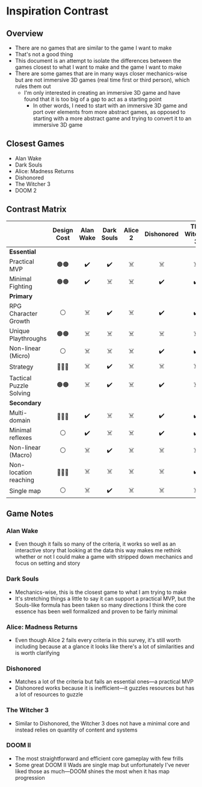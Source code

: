 # Inspiration Contrast

## Overview

* There are no games that are similar to the game I want to make
* That's not a good thing
* This document is an attempt to isolate the differences between the games closest to what I want to make and the game I want to make
* There are some games that are in many ways closer mechanics-wise but are not immersive 3D games (real time first or third person), which rules them out
  * I'm only interested in creating an immersive 3D game and have found that it is too big of a gap to act as a starting point
    * In other words, I need to start with an immersive 3D game and port over elements from more abstract games, as opposed to starting with a more abstract game and trying to convert it to an immersive 3D game


## Closest Games

* Alan Wake
* Dark Souls
* Alice: Madness Returns
* Dishonored
* The Witcher 3
* DOOM 2

## Contrast Matrix

|                         |       Design Cost       |       Alan Wake        |       Dark Souls       |          Alice 2           |       Dishonored       |     The Witcher 3      |         DOOM II         |
| ----------------------- | :--------------------: | :------------------------: | :--------------------: | :--------------------: | :--------------------: | :--------------------: | :--------------------: |
| **Essential**     |  |                        |                        |                            |                        |                        |                        |
| Practical MVP           | 🟠🟠 | :heavy_check_mark: |   :heavy_check_mark:   |   :skull_and_crossbones:   | :skull_and_crossbones: | :skull_and_crossbones: |   :heavy_check_mark:   |
| Minimal Fighting        | 🟠🟠 | :heavy_check_mark: | :skull_and_crossbones: |   :skull_and_crossbones:   |   :heavy_check_mark:   |   :heavy_check_mark:   | :skull_and_crossbones: |
| **Primary** |  |  |  |  |  |  |  |
| RPG Character Growth    | ⚪ | :skull_and_crossbones: |   :heavy_check_mark:   | :skull_and_crossbones: |   :heavy_check_mark:   |   :heavy_check_mark:   | :skull_and_crossbones: |
| Unique Playthroughs     | 🟠🟠 | :skull_and_crossbones: | :skull_and_crossbones: |   :skull_and_crossbones:   | :skull_and_crossbones: | :skull_and_crossbones: | :skull_and_crossbones: |
| Non-linear (Micro)      | ⚪ | :skull_and_crossbones: | :skull_and_crossbones: |   :skull_and_crossbones:   |   :heavy_check_mark:   | :heavy_check_mark: |   :heavy_check_mark:   |
| Strategy                | 🔴🔴🔴 | :skull_and_crossbones: |   :heavy_check_mark:   |   :skull_and_crossbones:   | :skull_and_crossbones: | :skull_and_crossbones: | :skull_and_crossbones: |
| Tactical Puzzle Solving | 🟠🟠 | :skull_and_crossbones: |   :heavy_check_mark:   |   :skull_and_crossbones:   |   :heavy_check_mark:   | :skull_and_crossbones: |   :heavy_check_mark:   |
| **Secondary**           |                        |                        |                        |                            |                        |                        |                        |
| Multi-domain            |   🔴🔴🔴   |   :heavy_check_mark:   | :skull_and_crossbones: |   :skull_and_crossbones:   |   :heavy_check_mark:   |   :heavy_check_mark:   | :skull_and_crossbones: |
| Minimal reflexes        |   ⚪   |   :heavy_check_mark:   | :skull_and_crossbones: |     :skull_and_crossbones:     |   :heavy_check_mark:   |   :heavy_check_mark:   |   :heavy_check_mark:   |
| Non-linear (Macro)      | ⚪ | :skull_and_crossbones: |   :heavy_check_mark:   |   :skull_and_crossbones:   | :skull_and_crossbones: |   :skull_and_crossbones:   | :skull_and_crossbones: |
| Non-location reaching  | 🔴🔴🔴 | :skull_and_crossbones: | :skull_and_crossbones: |   :skull_and_crossbones:   | :skull_and_crossbones: |   :heavy_check_mark:   | :skull_and_crossbones: |
| Single map | ⚪ | :skull_and_crossbones: | :heavy_check_mark: | :skull_and_crossbones: | :skull_and_crossbones: | :skull_and_crossbones: | :skull_and_crossbones: |

## Game Notes

### Alan Wake

* Even though it fails so many of the criteria, it works so well as an interactive story that looking at the data this way makes me rethink whether or not I could make a game with stripped down mechanics and focus on setting and story

### Dark Souls

* Mechanics-wise, this is the closest game to what I am trying to make
* It's stretching things a little to say it can support a practical MVP, but the Souls-like formula has been taken so many directions I think the core essence has been well formalized and proven to be fairly minimal

### Alice: Madness Returns

* Even though Alice 2 fails every criteria in this survey, it's still worth including because at a glance it looks like there's a lot of similarities and is worth clarifying

### Dishonored

* Matches a lot of the criteria but fails an essential ones—a practical MVP
* Dishonored works because it is inefficient—it guzzles resources but has a lot of resources to guzzle

### The Witcher 3

* Similar to Dishonored, the Witcher 3 does not have a minimal core and instead relies on quantity of content and systems

### DOOM II

* The most straightforward and efficient core gameplay with few frills
* Some great DOOM II Wads are single map but unfortunately I've never liked those as much—DOOM shines the most when it has map progression




